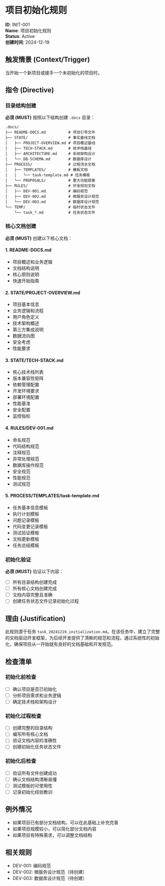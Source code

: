 # 项目初始化规则

**ID**: INIT-001  
**Name**: 项目初始化规则  
**Status**: Active  
**创建时间**: 2024-12-19  

## 触发情景 (Context/Trigger)
当开始一个新项目或接手一个未初始化的项目时。

## 指令 (Directive)

### 目录结构创建
**必须 (MUST)** 按照以下结构创建 `.docs` 目录：
```
.docs/
├── README-DOCS.md          # 项目引导文件
├── STATE/                  # 事实基线文档
│   ├── PROJECT-OVERVIEW.md # 项目概述基线
│   ├── TECH-STACK.md       # 技术栈基线
│   ├── ARCHITECTURE.md     # 系统架构设计
│   └── DB-SCHEMA.md        # 数据库设计
├── PROCESS/                # 过程流水文档
│   ├── TEMPLATES/          # 模板文档
│   │   └── task-template.md # 任务模板
│   └── PROPOSALS/          # 重大功能提案
├── RULES/                  # 开发规则文档
│   ├── DEV-001.md          # 编码规范
│   ├── DEV-002.md          # 微服务设计规范
│   └── DEV-003.md          # 数据库设计规范
└── TEMP/                   # 临时状态文件
    └── task_*.md           # 任务状态文件
```

### 核心文档创建
**必须 (MUST)** 创建以下核心文档：

#### 1. README-DOCS.md
- 项目概述和业务逻辑
- 文档结构说明
- 核心原则说明
- 快速开始指南

#### 2. STATE/PROJECT-OVERVIEW.md
- 项目基本信息
- 业务逻辑和流程
- 用户角色定义
- 技术架构概述
- 第三方集成说明
- 数据流向图
- 安全考虑
- 性能要求

#### 3. STATE/TECH-STACK.md
- 核心技术栈列表
- 版本兼容性矩阵
- 依赖管理配置
- 开发环境要求
- 部署环境配置
- 性能基准
- 安全配置
- 监控指标

#### 4. RULES/DEV-001.md
- 命名规范
- 代码结构规范
- 注释规范
- 异常处理规范
- 数据库操作规范
- 安全规范
- 性能规范
- 测试规范

#### 5. PROCESS/TEMPLATES/task-template.md
- 任务基本信息模板
- 执行计划模板
- 问题记录模板
- 代码变更记录模板
- 测试验证模板
- 文档更新模板
- 任务总结模板

### 初始化验证
**必须 (MUST)** 验证以下内容：
- [ ] 所有目录结构创建完成
- [ ] 所有核心文档创建完成
- [ ] 文档内容完整且准确
- [ ] 创建任务状态文件记录初始化过程

## 理由 (Justification)
此规则源于任务 `task_20241219_initialization.md`。在该任务中，建立了完整的文档驱动开发框架，为后续开发提供了清晰的规范和流程。通过系统性的初始化，确保项目从一开始就有良好的文档基础和开发规范。

## 检查清单

### 初始化前检查
- [ ] 确认项目是否已初始化
- [ ] 分析项目需求和业务逻辑
- [ ] 确定技术栈和架构设计

### 初始化过程检查
- [ ] 创建完整的目录结构
- [ ] 编写所有核心文档
- [ ] 验证文档内容的准确性
- [ ] 创建初始化任务状态文件

### 初始化后检查
- [ ] 验证所有文件创建成功
- [ ] 确认文档结构清晰易懂
- [ ] 测试模板的可使用性
- [ ] 记录初始化经验教训

## 例外情况
- 如果项目已有部分文档结构，可以在此基础上补充完善
- 如果项目规模较小，可以简化部分文档内容
- 如果项目有特殊需求，可以调整文档结构

## 相关规则
- DEV-001: 编码规范
- DEV-002: 微服务设计规范（待创建）
- DEV-003: 数据库设计规范（待创建） 